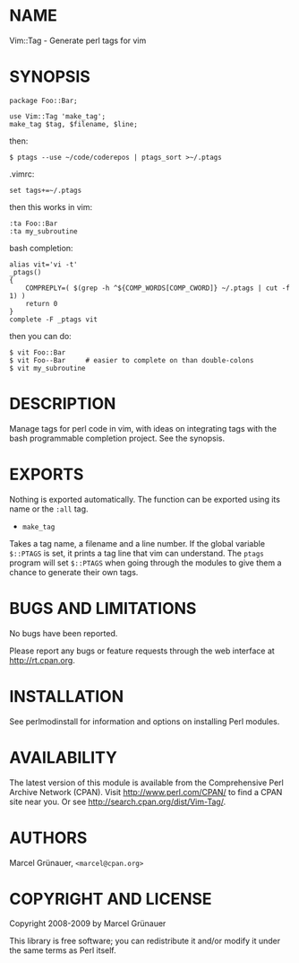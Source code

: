 # NAME

Vim::Tag - Generate perl tags for vim

# SYNOPSIS

    package Foo::Bar;

    use Vim::Tag 'make_tag';
    make_tag $tag, $filename, $line;

then:

    $ ptags --use ~/code/coderepos | ptags_sort >~/.ptags

.vimrc:

    set tags+=~/.ptags

then this works in vim:

    :ta Foo::Bar
    :ta my_subroutine

bash completion:

    alias vit='vi -t'
    _ptags()
    {
        COMPREPLY=( $(grep -h ^${COMP_WORDS[COMP_CWORD]} ~/.ptags | cut -f 1) )
        return 0
    }
    complete -F _ptags vit

then you can do:

    $ vit Foo::Bar
    $ vit Foo--Bar     # easier to complete on than double-colons
    $ vit my_subroutine

# DESCRIPTION

Manage tags for perl code in vim, with ideas on integrating tags with the bash
programmable completion project. See the synopsis.

# EXPORTS

Nothing is exported automatically. The function can be exported using its name
or the `:all` tag.

- `make_tag`

Takes a tag name, a filename and a line number. If the global variable
`$::PTAGS` is set, it prints a tag line that vim can understand. The `ptags`
program will set `$::PTAGS` when going through the modules to give them a
chance to generate their own tags.

# BUGS AND LIMITATIONS

No bugs have been reported.

Please report any bugs or feature requests through the web interface at
<http://rt.cpan.org>.

# INSTALLATION

See perlmodinstall for information and options on installing Perl modules.

# AVAILABILITY

The latest version of this module is available from the Comprehensive Perl
Archive Network (CPAN). Visit <http://www.perl.com/CPAN/> to find a CPAN
site near you. Or see <http://search.cpan.org/dist/Vim-Tag/>.

# AUTHORS

Marcel Gr&uuml;nauer, `<marcel@cpan.org>`

# COPYRIGHT AND LICENSE

Copyright 2008-2009 by Marcel Gr&uuml;nauer

This library is free software; you can redistribute it and/or modify
it under the same terms as Perl itself.